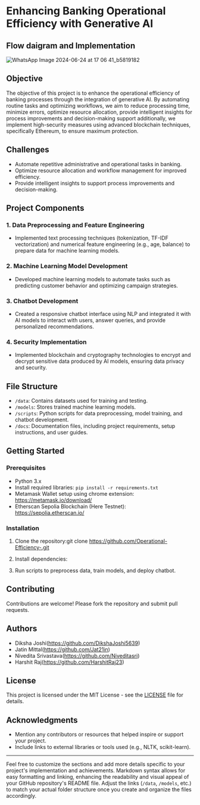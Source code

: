 # Enhancing Banking Operational Efficiency with Generative AI
## Flow daigram and Implementation
![WhatsApp Image 2024-06-24 at 17 06 41_b5819182](https://github.com/DikshaJoshi5639/Operational-Efficiency-/assets/148073630/1a730974-8681-478d-b658-ede6ef5618f8)


## Objective
The objective of this project is to enhance the operational efficiency of banking processes through the integration of generative AI. By automating routine tasks and optimizing workflows, we aim to reduce processing time, minimize errors, optimize resource allocation, provide intelligent insights for process improvements and decision-making support additionally, we implement high-security measures using advanced blockchain techniques, specifically Ethereum, to ensure maximum protection.
## Challenges
- Automate repetitive administrative and operational tasks in banking.
- Optimize resource allocation and workflow management for improved efficiency.
- Provide intelligent insights to support process improvements and decision-making.

## Project Components
### 1. Data Preprocessing and Feature Engineering
- Implemented text processing techniques (tokenization, TF-IDF vectorization) and numerical feature engineering (e.g., age, balance) to prepare data for machine learning models.

### 2. Machine Learning Model Development
- Developed machine learning models to automate tasks such as predicting customer behavior and optimizing campaign strategies.

### 3. Chatbot Development
- Created a responsive chatbot interface using NLP and integrated it with AI models to interact with users, answer queries, and provide personalized recommendations.

### 4. Security Implementation
- Implemented blockchain and cryptography technologies to encrypt and decrypt sensitive data produced by AI models, ensuring data privacy and security.

## File Structure
- `/data`: Contains datasets used for training and testing.
- `/models`: Stores trained machine learning models.
- `/scripts`: Python scripts for data preprocessing, model training, and chatbot development.
- `/docs`: Documentation files, including project requirements, setup instructions, and user guides.

## Getting Started
### Prerequisites
- Python 3.x
- Install required libraries: `pip install -r requirements.txt`
- Metamask Wallet setup using chrome extension: https://metamask.io/download/
- Etherscan Sepolia Blockchain (Here Testnet): https://sepolia.etherscan.io/


### Installation
1. Clone the repository:git clone https://github.com/Operational-Efficiency-.git

2. Install dependencies: 

3. Run scripts to preprocess data, train models, and deploy chatbot.

## Contributing
Contributions are welcome! Please fork the repository and submit pull requests.

## Authors
- Diksha Joshi(https://github.com/DikshaJoshi5639)
- Jatin Mittal(https://github.com/Jat21in)
- Nivedita Srivastava(https://github.com/Niveditasri)
- Harshit Raj(https://github.com/HarshitRaj23)

## License
This project is licensed under the MIT License - see the [LICENSE](LICENSE) file for details.

## Acknowledgments
- Mention any contributors or resources that helped inspire or support your project.
- Include links to external libraries or tools used (e.g., NLTK, scikit-learn).

---

Feel free to customize the sections and add more details specific to your project's implementation and achievements. Markdown syntax allows for easy formatting and linking, enhancing the readability and visual appeal of your GitHub repository's README file. Adjust the links (`/data`, `/models`, etc.) to match your actual folder structure once you create and organize the files accordingly.

